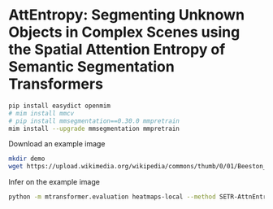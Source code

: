 
# AttEntropy: Segmenting Unknown Objects in Complex Scenes using the Spatial Attention Entropy of Semantic Segmentation Transformers

```bash
pip install easydict openmim 
# mim install mmcv
# pip install mmsegmentation==0.30.0 mmpretrain
mim install --upgrade mmsegmentation mmpretrain
```

Download an example image
```bash
mkdir demo
wget https://upload.wikimedia.org/wikipedia/commons/thumb/0/01/Beeston_MMB_A6_Middle_Street.jpg/640px-Beeston_MMB_A6_Middle_Street.jpg -O demo/Beeston_MMB_A6_Middle_Street.jpg
```

Infer on the example image
```bash
python -m mtransformer.evaluation heatmaps-local --method SETR-AttnEntropy_auto12 --local-imgs demo/Beeston_MMB_A6_Middle_Street.jpg
```